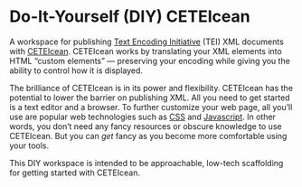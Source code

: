 # Do-It-Yourself (DIY) CETEIcean

A workspace for publishing [Text Encoding Initiative](https://tei-c.org/) (TEI) XML documents with [CETEIcean](https://github.com/TEIC/CETEIcean). CETEIcean works by translating your XML elements into HTML “custom elements” — preserving your encoding while giving you the ability to control how it is displayed.

<!--You can style your document with Cascading Style Sheets (CSS). You can also change how an element is interpreted with Javascript behaviors.-->

The brilliance of CETEIcean is in its power and flexibility. CETEIcean has the potential to lower the barrier on publishing XML. All you need to get started is a text editor and a browser. To further customize your web page, all you’ll use are popular web technologies such as [CSS](https://developer.mozilla.org/en-US/docs/Web/CSS) and [Javascript](https://developer.mozilla.org/en-US/docs/Web/JavaScript). In other words, you don’t need any fancy resources or obscure knowledge to use CETEIcean. But you can _get_ fancy as you become more comfortable using your tools.

This DIY workspace is intended to be approachable, low-tech scaffolding for getting started with CETEIcean.



